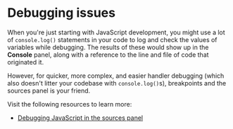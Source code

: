 # Debugging issues

When you're just starting with JavaScript development, you might use a lot of `console.log()` statements in your code to log and check the values of variables while debugging. The results of these would show up in the **Console** panel, along with a reference to the line and file of code that originated it.

However, for quicker, more complex, and easier handler debugging (which also doesn't litter your codebase with `console.log()`s), breakpoints and the sources panel is your friend.

Visit the following resources to learn more:

- [Debugging JavaScript in the sources panel](https://developer.chrome.com/docs/devtools/javascript/)
